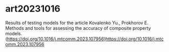 # art20231016
Results of testing models for the article Kovalenko Yu., Prokhorov E. Methods and tools for assessing the accuracy of composite property models. (https://doi.org/10.1016/j.mtcomm.2023.107956)https://doi.org/10.1016/j.mtcomm.2023.107956
